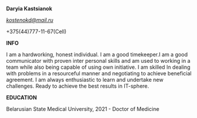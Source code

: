 **Daryia Kastsianok**


*kostenokd@mail.ru*

+375(44)777-11-67(Cell)

**INFO**

I am a hardworking, honest individual. I am a good timekeeper.I am a good communicator with proven inter personal skills and am used to working in a team while also being capable of using own initiative. I am skilled In dealing with problems in a resourceful manner and negotiating to achieve beneficial agreement. I am always enthusiastic to learn and undertake new challenges. Ready to achieve the best results in IT-sphere.

**EDUCATION**

Belarusian State Medical University, 2021 - Doctor of Medicine